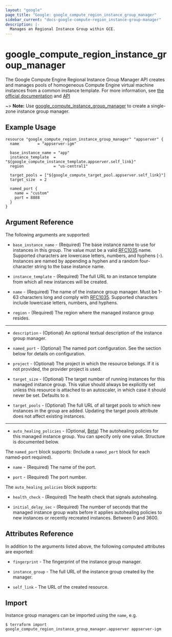 ```yaml
---
layout: "google"
page_title: "Google: google_compute_region_instance_group_manager"
sidebar_current: "docs-google-compute-region_instance-group-manager"
description: |-
  Manages an Regional Instance Group within GCE.
---
```


# google\_compute\_region\_instance\_group\_manager

The Google Compute Engine Regional Instance Group Manager API creates and manages pools
of homogeneous Compute Engine virtual machine instances from a common instance
template. For more information, see [the official documentation](https://cloud.google.com/compute/docs/instance-groups/distributing-instances-with-regional-instance-groups)
and [API](https://cloud.google.com/compute/docs/reference/latest/regionInstanceGroupManagers)

~> **Note:** Use [google_compute_instance_group_manager](/docs/providers/google/r/compute_instance_group_manager.html) to create a single-zone instance group manager.

## Example Usage

```hcl
resource "google_compute_region_instance_group_manager" "appserver" {
  name        = "appserver-igm"

  base_instance_name = "app"
  instance_template  = "${google_compute_instance_template.appserver.self_link}"
  region             = "us-central1"

  target_pools = ["${google_compute_target_pool.appserver.self_link}"]
  target_size  = 2

  named_port {
    name = "custom"
    port = 8888
  }
}
```

## Argument Reference

The following arguments are supported:

* `base_instance_name` - (Required) The base instance name to use for
    instances in this group. The value must be a valid
    [RFC1035](https://www.ietf.org/rfc/rfc1035.txt) name. Supported characters
    are lowercase letters, numbers, and hyphens (-). Instances are named by
    appending a hyphen and a random four-character string to the base instance
    name.

* `instance_template` - (Required) The full URL to an instance template from
    which all new instances will be created.

* `name` - (Required) The name of the instance group manager. Must be 1-63
    characters long and comply with
    [RFC1035](https://www.ietf.org/rfc/rfc1035.txt). Supported characters
    include lowercase letters, numbers, and hyphens.

* `region` - (Required) The region where the managed instance group resides.

- - -

* `description` - (Optional) An optional textual description of the instance
    group manager.

* `named_port` - (Optional) The named port configuration. See the section below
    for details on configuration.

* `project` - (Optional) The project in which the resource belongs. If it
    is not provided, the provider project is used.

* `target_size` - (Optional) The target number of running instances for this managed
    instance group. This value should always be explicitly set unless this resource is attached to
     an autoscaler, in which case it should never be set. Defaults to `0`.

* `target_pools` - (Optional) The full URL of all target pools to which new
    instances in the group are added. Updating the target pools attribute does
    not affect existing instances.

---

* `auto_healing_policies` - (Optional, [Beta](/docs/providers/google/index.html#beta-features)) The autohealing policies for this managed instance
group. You can specify only one value. Structure is documented below.

The `named_port` block supports: (Include a `named_port` block for each named-port required).

* `name` - (Required) The name of the port.

* `port` - (Required) The port number.

The `auto_healing_policies` block supports:

* `health_check` - (Required) The health check that signals autohealing.

* `initial_delay_sec` - (Required) The number of seconds that the managed instance group waits before
 it applies autohealing policies to new instances or recently recreated instances. Between 0 and 3600.

## Attributes Reference

In addition to the arguments listed above, the following computed attributes are
exported:

* `fingerprint` - The fingerprint of the instance group manager.

* `instance_group` - The full URL of the instance group created by the manager.

* `self_link` - The URL of the created resource.


## Import

Instance group managers can be imported using the `name`, e.g.

```
$ terraform import google_compute_region_instance_group_manager.appserver appserver-igm
```
